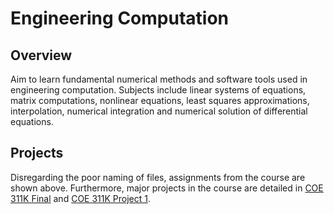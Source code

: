 # Engineering Computation

## Overview
Aim to learn fundamental numerical methods and software tools used in engineering computation. Subjects include linear systems of equations, matrix computations, nonlinear equations, least squares approximations, interpolation, numerical integration and numerical solution of differential equations. 

## Projects 
Disregarding the poor naming of files, assignments from the course are shown above. Furthermore, major projects in the course are detailed in [COE 311K Final]() and [COE 311K Project 1](https://github.com/Aaron-Pandian/Projects/tree/main/MATLAB/2021/COE%20311K%20Project%201).
